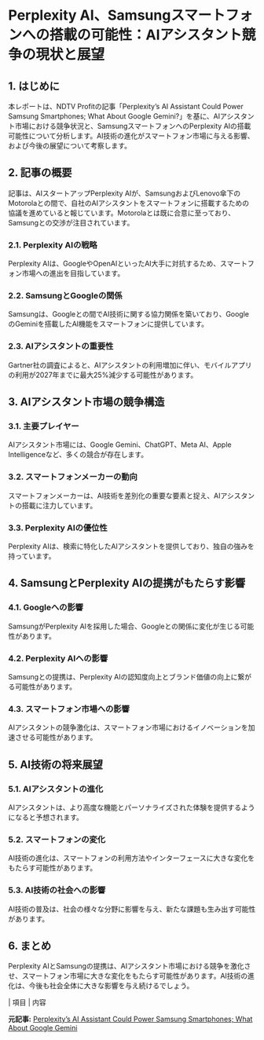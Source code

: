 # Perplexity AI、Samsungスマートフォンへの搭載の可能性：AIアシスタント競争の現状と展望

## 1. はじめに

本レポートは、NDTV Profitの記事「Perplexity’s AI Assistant Could Power Samsung Smartphones; What About Google Gemini?」を基に、AIアシスタント市場における競争状況と、SamsungスマートフォンへのPerplexity AIの搭載可能性について分析します。AI技術の進化がスマートフォン市場に与える影響、および今後の展望について考察します。

## 2. 記事の概要

記事は、AIスタートアップPerplexity AIが、SamsungおよびLenovo傘下のMotorolaとの間で、自社のAIアシスタントをスマートフォンに搭載するための協議を進めていると報じています。Motorolaとは既に合意に至っており、Samsungとの交渉が注目されています。

### 2.1. Perplexity AIの戦略

Perplexity AIは、GoogleやOpenAIといったAI大手に対抗するため、スマートフォン市場への進出を目指しています。

### 2.2. SamsungとGoogleの関係

Samsungは、Googleとの間でAI技術に関する協力関係を築いており、GoogleのGeminiを搭載したAI機能をスマートフォンに提供しています。

### 2.3. AIアシスタントの重要性

Gartner社の調査によると、AIアシスタントの利用増加に伴い、モバイルアプリの利用が2027年までに最大25%減少する可能性があります。

## 3. AIアシスタント市場の競争構造

### 3.1. 主要プレイヤー

AIアシスタント市場には、Google Gemini、ChatGPT、Meta AI、Apple Intelligenceなど、多くの競合が存在します。

### 3.2. スマートフォンメーカーの動向

スマートフォンメーカーは、AI技術を差別化の重要な要素と捉え、AIアシスタントの搭載に注力しています。

### 3.3. Perplexity AIの優位性

Perplexity AIは、検索に特化したAIアシスタントを提供しており、独自の強みを持っています。

## 4. SamsungとPerplexity AIの提携がもたらす影響

### 4.1. Googleへの影響

SamsungがPerplexity AIを採用した場合、Googleとの関係に変化が生じる可能性があります。

### 4.2. Perplexity AIへの影響

Samsungとの提携は、Perplexity AIの認知度向上とブランド価値の向上に繋がる可能性があります。

### 4.3. スマートフォン市場への影響

AIアシスタントの競争激化は、スマートフォン市場におけるイノベーションを加速させる可能性があります。

## 5. AI技術の将来展望

### 5.1. AIアシスタントの進化

AIアシスタントは、より高度な機能とパーソナライズされた体験を提供するようになると予想されます。

### 5.2. スマートフォンの変化

AI技術の進化は、スマートフォンの利用方法やインターフェースに大きな変化をもたらす可能性があります。

### 5.3. AI技術の社会への影響

AI技術の普及は、社会の様々な分野に影響を与え、新たな課題も生み出す可能性があります。

## 6. まとめ

Perplexity AIとSamsungの提携は、AIアシスタント市場における競争を激化させ、スマートフォン市場に大きな変化をもたらす可能性があります。AI技術の進化は、今後も社会全体に大きな影響を与え続けるでしょう。

| 項目 | 内容 

**元記事:** [Perplexity’s AI Assistant Could Power Samsung Smartphones; What About Google Gemini](https://www.ndtvprofit.com/technology/perplexitys-ai-assistant-could-power-samsung-smartphones-what-about-google-gemini)